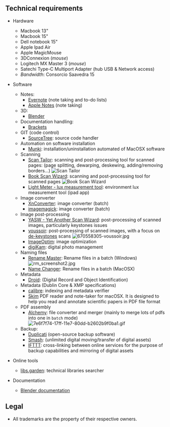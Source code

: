 ## Technical requirements ##

* Hardware
     - Macbook 13"
	 - Macbook 15"
	 - Dell notebook 15"
     - Apple Ipad Air
     - Apple MagicMouse
     - 3DConnexion (_mouse_)
     - Logitech MX Master 3 (_mouse_)
     - Satechi Type-C Multiport Adapter (hub USB & Network access)
     - _Bandwidth_: Consorcio Saavedra 15
* Software
     - Notes:
          - [Evernote](https://evernote.com/) (note taking and to-do lists)
          - [Apple Notes](https://www.icloud.com/notes/) (note taking)
     - 3D:
          - [Blender](https://www.blender.org/)
     - Documentation handling:
          - [Brackets](https://brackets.io/)
     - GIT (code control)
          - [SourceTree](https://www.sourcetreeapp.com/): source code handler
     - Automation on software installation
          + [Munki](https://www.munki.org/munki/): installation/uninstallation automated of MacOSX software
     - Scanning
 	      + [Scan Tailor](http://scantailor.org/): scanning and post-processing tool for scanned pages: (page splitting, dewarping, deskewing, adding/removing borders...)
            ![Scan Tailor](https://bitbucket.org/repo/5qA7gpA/images/982419245-scantailor.png)
          + [Book Scan Wizard](https://sourceforge.net/projects/bookscanwizard/): scanning and post-processing tool for scanned pages
            ![Book Scan Wizard](https://bitbucket.org/repo/5qA7gpA/images/1113201993-book_Scan_wizard.jpg)
          + [Light Meter - lux measurement tool](https://itunes.apple.com/es/app/light-meter-lux-measurement-tool/id642285909?mt=8): environment lux measurement tool (ipad app)
     - Image converter
          + [XnConverter](https://www.xnview.com/en/xnconvert/): image converter (batch)
          + [imagemagick](https://imagemagick.org/): image converter (batch)
     - Image post-processing
          + [YASW - Yet Another Scan Wizard](https://sourceforge.net/projects/yascanw/): post-processing of scanned images, particularly keystones issues
          + [voussoir](https://github.com/publicus/voussoir): post-processing of scanned images, with a focus on [de-keystones](https://www.researchgate.net/figure/Digital-image-process-for-keystone-and-fan-shape-distortions-correction-a-Keystone_fig6_258041815) scans
            ![670558305-voussoir.jpg](https://bitbucket.org/repo/5qA7gpA/images/670558305-voussoir.png)
          + [ImageOptim](https://github.com/ImageOptim/ImageOptim): image optimization
          * [digiKam](https://www.digikam.org/): digital photo management
     - Naming files
          + [Rename Master](http://www.joejoesoft.com/vcms/108/): Rename files in a batch (Windows)
            ![rm_screenshot2.jpg](https://bitbucket.org/repo/5qA7gpA/images/1559824972-rm_screenshot2.jpg)
          + [Name Changer](https://mrrsoftware.com/namechanger/): Rename files in a batch (MacOSX)
     - Metadata
          + [Droid](https://github.com/digital-preservation/droid): (Digital Record and Object Identification)
     - Metadata (Dublin Core & XMP specifications)
          - [calibre](https://calibre-ebook.com): indexing and metadata verifier
          - [Skim](https://skim-app.sourceforge.io) PDF reader and note-taker for macOSX. It is designed to help you read and annotate scientific papers in PDF file format
     - PDF assembly
          - [Alchemy](https://github.com/dawnlabs/alchemy): file converter and merger (mainly to merge lots of pdfs into one in `batch` mode)
          ![7e6f7f74-17ff-11e7-80dd-b2602b9f0ba1.gif](https://bitbucket.org/repo/5qA7gpA/images/2680327398-7e6f7f74-17ff-11e7-80dd-b2602b9f0ba1.gif)
     - Backup:
        - [Duplicati](https://www.duplicati.com/) (open-source backup software)
        - [Smash](https://www.fromsmash.com/): (unlimited digital moving/transfer of digital assets)
        - [IFTTT](https://ifttt.com/): cross-linking between online services for the purpose of backup capabilities and mirroring of digital assets
* Online tools
     - [libs.garden](https://libs.garden/): technical libraries searcher
     
* Documentation
     - [Blender documentation](https://docs.blender.org/) 
     
## Legal ##

* All trademarks are the property of their respective owners.